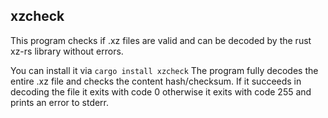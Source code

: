 ## xzcheck
This program checks if .xz files are valid and can be decoded by the rust xz-rs library without errors.

You can install it via `cargo install xzcheck`
The program fully decodes the entire .xz file and checks the content hash/checksum.
If it succeeds in decoding the file it exits with code 0 otherwise it exits with code 255 and
prints an error to stderr.